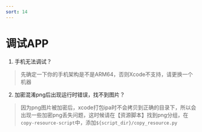 ```yaml
---
sort: 14
---
```


# 调试APP

1. 手机无法调试？
> 先确定一下你的手机架构是不是ARM64，否则Xcode不支持，请更换一个机器 
>

2. 加密混淆png后出现运行时错误，找不到图片？
> 因为png图片被加密后，xcode打包ipa时不会拷贝到正确的目录下，所以会出现一些加密png丢失问题，这时候请在【资源脚本】找到png分组，在`copy-resource-script`中，添加`${script_dir}/copy_resource.py`
>